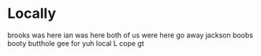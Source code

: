 # Locally

brooks was here
ian was here
both of us were here
go away jackson
boobs
booty
butthole
gee
for
yuh
local
L
cope
gt

